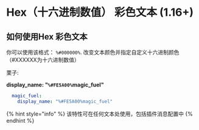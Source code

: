 # Hex（十六进制数值） 彩色文本 \(1.16+\)

## 如何使用Hex 彩色文本

你可以使用该格式： `%#000000%`. 改变文本颜色并指定自定义十六进制颜色
（#XXXXXX为十六进制数值）

栗子:

**display\_name: "`%#FE5A00%`magic\_fuel"**

```yaml
  magic_fuel:
    display_name: "%#FE5A00%magic_fuel"
```

{% hint style="info" %}
该特性可在任何文本处使用，包括插件消息配置中
{% endhint %}

